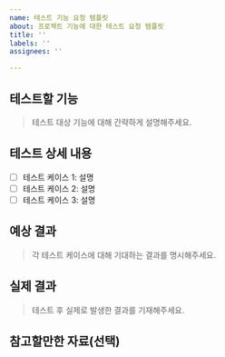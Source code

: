 ```yaml
---
name: 테스트 기능 요청 템플릿
about: 프로젝트 기능에 대한 테스트 요청 템플릿
title: ''
labels: ''
assignees: ''

---
```


## 테스트할 기능

> 테스트 대상 기능에 대해 간략하게 설명해주세요.

## 테스트 상세 내용

- [ ] 테스트 케이스 1: 설명
- [ ] 테스트 케이스 2: 설명
- [ ] 테스트 케이스 3: 설명

## 예상 결과

> 각 테스트 케이스에 대해 기대하는 결과를 명시해주세요.

## 실제 결과

> 테스트 후 실제로 발생한 결과를 기재해주세요.

## 참고할만한 자료(선택)
